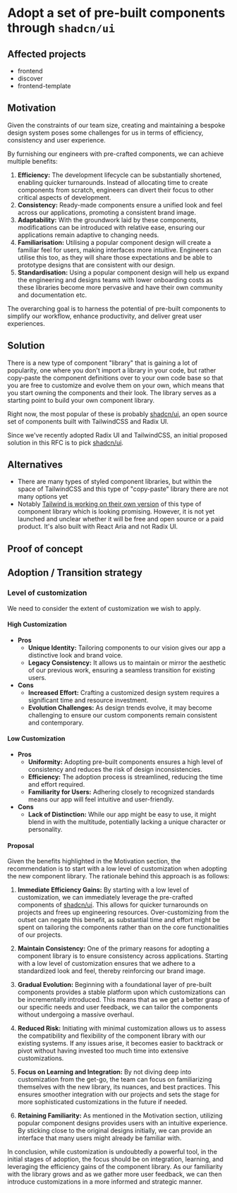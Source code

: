 # Adopt a set of pre-built components through `shadcn/ui`

## Affected projects

- frontend
- discover
- frontend-template

## Motivation

Given the constraints of our team size, creating and maintaining a bespoke design system poses some challenges for us in terms of efficiency, consistency and user experience.

By furnishing our engineers with pre-crafted components, we can achieve multiple benefits:

1. **Efficiency:** The development lifecycle can be substantially shortened, enabling quicker turnarounds. Instead of allocating time to create components from scratch, engineers can divert their focus to other critical aspects of development.
2. **Consistency:** Ready-made components ensure a unified look and feel across our applications, promoting a consistent brand image.
3. **Adaptability:** With the groundwork laid by these components, modifications can be introduced with relative ease, ensuring our applications remain adaptive to changing needs.
4. **Familiarisation:** Utilising a popular component design will create a familiar feel for users, making interfaces more intuitive. Engineers can utilise this too, as they will share those expectations and be able to prototype designs that are consistent with our design.
5. **Standardisation:** Using a popular component design will help us expand the engineering and designs teams with lower onboarding costs as these libraries become more pervasive and have their own community and documentation etc.

The overarching goal is to harness the potential of pre-built components to simplify our workflow, enhance productivity, and deliver great user experiences.

## Solution

There is a new type of component "library" that is gaining a lot of popularity, one where you don't import a library in your code, but rather copy-paste the component definitions over to your own code base so that you are free to customize and evolve them on your own, which means that you start owning the components and their look. The library serves as a starting point to build your own component library.

Right now, the most popular of these is probably [shadcn/ui](https://ui.shadcn.com/), an open source set of components built with TailwindCSS and Radix UI.

Since we've recently adopted Radix UI and TailwindCSS, an initial proposed solution in this RFC is to pick [shadcn/ui](https://ui.shadcn.com/).

## Alternatives

- There are many types of styled component libraries, but within the space of TailwindCSS and this type of "copy-paste" library there are not many options yet
- Notably [Tailwind is working on their own version](https://youtu.be/CLkxRnRQtDE?t=3509) of this type of component library which is looking promising. However, it is not yet launched and unclear whether it will be free and open source or a paid product. It's also built with React Aria and not Radix UI.

## Proof of concept

<!-- If applicable, add a link to a PR or an example that demonstrate the change -->

## Adoption / Transition strategy

### Level of customization

We need to consider the extent of customization we wish to apply.

#### High Customization

- **Pros**
  - **Unique Identity:** Tailoring components to our vision gives our app a distinctive look and brand voice.
  - **Legacy Consistency:** It allows us to maintain or mirror the aesthetic of our previous work, ensuring a seamless transition for existing users.
- **Cons**
  - **Increased Effort:** Crafting a customized design system requires a significant time and resource investment.
  - **Evolution Challenges:** As design trends evolve, it may become challenging to ensure our custom components remain consistent and contemporary.

#### Low Customization

- **Pros**
  - **Uniformity:** Adopting pre-built components ensures a high level of consistency and reduces the risk of design inconsistencies.
  - **Efficiency:** The adoption process is streamlined, reducing the time and effort required.
  - **Familiarity for Users:** Adhering closely to recognized standards means our app will feel intuitive and user-friendly.
- **Cons**
  - **Lack of Distinction:** While our app might be easy to use, it might blend in with the multitude, potentially lacking a unique character or personality.

#### Proposal

Given the benefits highlighted in the Motivation section, the recommendation is to start with a low level of customization when adopting the new component library. The rationale behind this approach is as follows:

1. **Immediate Efficiency Gains:** By starting with a low level of customization, we can immediately leverage the pre-crafted components of [shadcn/ui](https://ui.shadcn.com/). This allows for quicker turnarounds on projects and frees up engineering resources. Over-customizing from the outset can negate this benefit, as substantial time and effort might be spent on tailoring the components rather than on the core functionalities of our projects.

2. **Maintain Consistency:** One of the primary reasons for adopting a component library is to ensure consistency across applications. Starting with a low level of customization ensures that we adhere to a standardized look and feel, thereby reinforcing our brand image.

3. **Gradual Evolution:** Beginning with a foundational layer of pre-built components provides a stable platform upon which customizations can be incrementally introduced. This means that as we get a better grasp of our specific needs and user feedback, we can tailor the components without undergoing a massive overhaul.

4. **Reduced Risk:** Initiating with minimal customization allows us to assess the compatibility and flexibility of the component library with our existing systems. If any issues arise, it becomes easier to backtrack or pivot without having invested too much time into extensive customizations.

5. **Focus on Learning and Integration:** By not diving deep into customization from the get-go, the team can focus on familiarizing themselves with the new library, its nuances, and best practices. This ensures smoother integration with our projects and sets the stage for more sophisticated customizations in the future if needed.

6. **Retaining Familiarity:** As mentioned in the Motivation section, utilizing popular component designs provides users with an intuitive experience. By sticking close to the original designs initially, we can provide an interface that many users might already be familiar with.

In conclusion, while customization is undoubtedly a powerful tool, in the initial stages of adoption, the focus should be on integration, learning, and leveraging the efficiency gains of the component library. As our familiarity with the library grows and as we gather more user feedback, we can then introduce customizations in a more informed and strategic manner.
